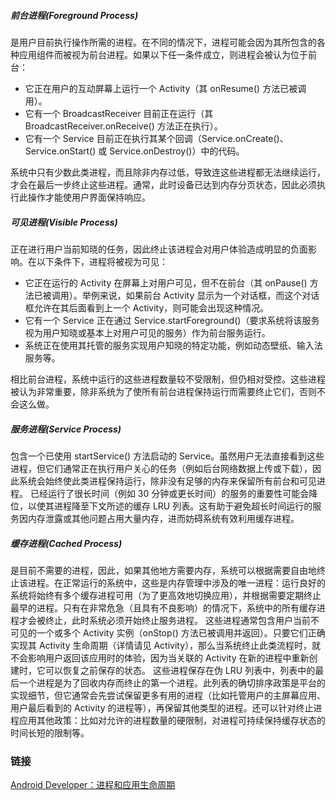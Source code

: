 ##### 前台进程(Foreground Process)
是用户目前执行操作所需的进程。在不同的情况下，进程可能会因为其所包含的各种应用组件而被视为前台进程。如果以下任一条件成立，则进程会被认为位于前台：

* 它正在用户的互动屏幕上运行一个 Activity（其 onResume() 方法已被调用）。
* 它有一个 BroadcastReceiver 目前正在运行（其 BroadcastReceiver.onReceive() 方法正在执行）。
* 它有一个 Service 目前正在执行其某个回调（Service.onCreate()、Service.onStart() 或 Service.onDestroy()）中的代码。

系统中只有少数此类进程，而且除非内存过低，导致连这些进程都无法继续运行，才会在最后一步终止这些进程。通常，此时设备已达到内存分页状态，因此必须执行此操作才能使用户界面保持响应。

##### 可见进程(Visible Process)
正在进行用户当前知晓的任务，因此终止该进程会对用户体验造成明显的负面影响。在以下条件下，进程将被视为可见：

* 它正在运行的 Activity 在屏幕上对用户可见，但不在前台（其 onPause() 方法已被调用）。举例来说，如果前台 Activity 显示为一个对话框，而这个对话框允许在其后面看到上一个 Activity，则可能会出现这种情况。
* 它有一个 Service 正在通过 Service.startForeground()（要求系统将该服务视为用户知晓或基本上对用户可见的服务）作为前台服务运行。
* 系统正在使用其托管的服务实现用户知晓的特定功能，例如动态壁纸、输入法服务等。

相比前台进程，系统中运行的这些进程数量较不受限制，但仍相对受控。这些进程被认为非常重要，除非系统为了使所有前台进程保持运行而需要终止它们，否则不会这么做。

##### 服务进程(Service Process)
包含一个已使用 startService() 方法启动的 Service。虽然用户无法直接看到这些进程，但它们通常正在执行用户关心的任务（例如后台网络数据上传或下载），因此系统会始终使此类进程保持运行，除非没有足够的内存来保留所有前台和可见进程。
已经运行了很长时间（例如 30 分钟或更长时间）的服务的重要性可能会降位，以使其进程降至下文所述的缓存 LRU 列表。这有助于避免超长时间运行的服务因内存泄露或其他问题占用大量内存，进而妨碍系统有效利用缓存进程。

##### 缓存进程(Cached Process)
是目前不需要的进程，因此，如果其他地方需要内存，系统可以根据需要自由地终止该进程。在正常运行的系统中，这些是内存管理中涉及的唯一进程：运行良好的系统将始终有多个缓存进程可用（为了更高效地切换应用），并根据需要定期终止最早的进程。只有在非常危急（且具有不良影响）的情况下，系统中的所有缓存进程才会被终止，此时系统必须开始终止服务进程。
这些进程通常包含用户当前不可见的一个或多个 Activity 实例（onStop() 方法已被调用并返回）。只要它们正确实现其 Activity 生命周期（详情请见 Activity），那么当系统终止此类流程时，就不会影响用户返回该应用时的体验，因为当关联的 Activity 在新的进程中重新创建时，它可以恢复之前保存的状态。
这些进程保存在伪 LRU 列表中，列表中的最后一个进程是为了回收内存而终止的第一个进程。此列表的确切排序政策是平台的实现细节，但它通常会先尝试保留更多有用的进程（比如托管用户的主屏幕应用、用户最后看到的 Activity 的进程等），再保留其他类型的进程。还可以针对终止进程应用其他政策：比如对允许的进程数量的硬限制，对进程可持续保持缓存状态的时间长短的限制等。

### 链接
[Android Developer：进程和应用生命周期](https://developer.android.google.cn/guide/components/activities/process-lifecycle)